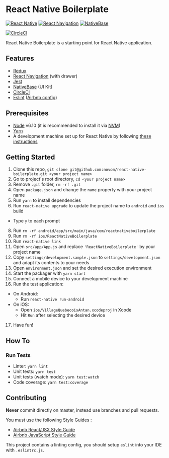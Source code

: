 React Native Boilerplate
=======================

[![React Native](https://img.shields.io/badge/React%20Native-v0.42-blue.svg)](https://facebook.github.io/react-native/)
[![React Navigation](https://img.shields.io/badge/React%20Navigation-v1.0-blue.svg)](https://reactnavigation.org/)
[![NativeBase](https://img.shields.io/badge/NativeBase-v2.1-blue.svg)](https://nativebase.io/)

[![CircleCI](https://circleci.com/gh/novom/react-native-boilerplate/tree/master.svg?style=shield)](https://circleci.com/gh/novom/react-native-boilerplate/tree/master)

React Native Boilerplate is a starting point for React Native application.

## Features

* [Redux](http://redux.js.org/)
* [React Navigation](https://reactnavigation.org/) (with drawer)
* [Jest](https://facebook.github.io/jest/)
* [NativeBase](https://nativebase.io/) (UI Kit)
* [CircleCI](https://circleci.com/)
* [Eslint](http://eslint.org/) ([Airbnb config](https://github.com/airbnb/javascript/tree/master/packages/eslint-config-airbnb))

## Prerequisites

* [Node](https://nodejs.org) v6.10 (it is recommended to install it via [NVM](https://github.com/creationix/nvm))
* [Yarn](https://yarnpkg.com/)
* A development machine set up for React Native by following [these instructions](https://facebook.github.io/react-native/docs/getting-started.html)

## Getting Started

1. Clone this repo, `git clone git@github.com:novom/react-native-boilerplate.git <your project name>`
2. Go to project's root directory, `cd <your project name>`
3. Remove `.git` folder,  `rm -rf .git`
4. Open `package.json` and change the `name` property with your project name
5. Run `yarn` to install dependencies
6. Run `react-native upgrade` to update the project name to `android` and `ios` build
  * Type `y` to each prompt
8. Run `rm -rf android/app/src/main/java/com/reactnativeboilerplate`
9. Run `rm -rf ios/ReactNativeBoilerplate`
10. Run `react-native link`
11. Open `src/app/App.js` and replace `'ReactNativeBoilerplate'` by your project name
12. Copy `settings/development.sample.json` to `settings/development.json` and adapt its contents to your needs
13. Open `environment.json` and set the desired execution environment
14. Start the packager with `yarn start`
15. Connect a mobile device to your development machine
16. Run the test application:
  * On Android:
    * Run `react-native run-android`
  * On iOS:
    * Open `ios/VillageQuebecoisAntan.xcodeproj` in Xcode
    * Hit `Run` after selecting the desired device
17. Have fun!

## How To

### Run Tests

* Linter: `yarn lint`
* Unit tests: `yarn test`
* Unit tests (watch mode): `yarn test:watch`
* Code coverage: `yarn test:coverage`

## Contributing

**Never** commit directly on master, instead use branches and pull requests.

You must use the following Style Guides :

* [Airbnb React/JSX Style Guide](https://github.com/airbnb/javascript/tree/master/react)
* [Airbnb JavaScript Style Guide](https://github.com/airbnb/javascript)

This project contains a linting config, you should setup `eslint` into your IDE with `.eslintrc.js`.
